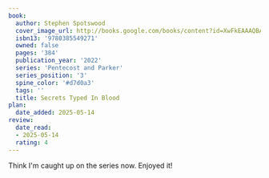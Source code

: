 ```yaml
---
book:
  author: Stephen Spotswood
  cover_image_url: http://books.google.com/books/content?id=XwFkEAAAQBAJ&printsec=frontcover&img=1&zoom=1&source=gbs_api
  isbn13: '9780385549271'
  owned: false
  pages: '384'
  publication_year: '2022'
  series: 'Pentecost and Parker'
  series_position: '3'
  spine_color: '#d7d0a3'
  tags: ''
  title: Secrets Typed In Blood 
plan:
  date_added: 2025-05-14
review:
  date_read:
  - 2025-05-14
  rating: 4
---
```

Think I'm caught up on the series now. Enjoyed it!
